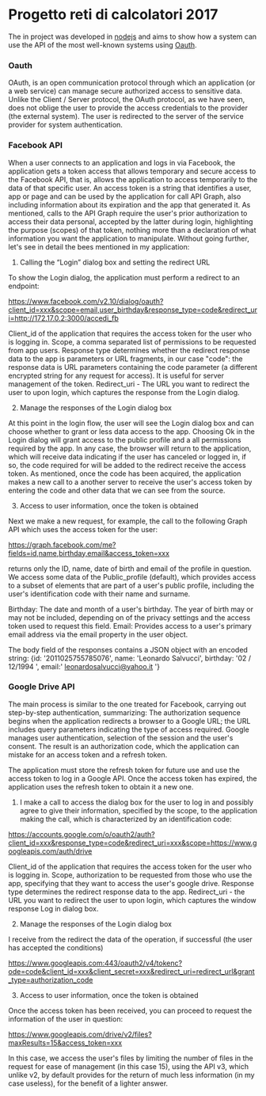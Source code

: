 # Progetto reti di calcolatori 2017

The in project was developed in [nodejs](https://nodejs.org/it/) and aims to show how a system can use the API of the most well-known systems using [Oauth](https://en.wikipedia.org/wiki/OAuth).

### Oauth

OAuth, is an open communication protocol through which an application (or a web service) can manage secure authorized access to sensitive data. Unlike the Client / Server protocol, the OAuth protocol, as we have seen, does not oblige the user to provide the access credentials to the provider (the external system). The user is redirected to the server of the service provider for system authentication.

### Facebook API
                                                                                                                                                                   
When a user connects to an application and logs in via Facebook, the application gets a token
access that allows temporary and secure access to the Facebook API, that is, allows the application to access
temporarily to the data of that specific user.
An access token is a string that identifies a user, app or page and can be used by the application for
call API Graph, also including information about its expiration and the app that generated it.
As mentioned, calls to the API Graph require the user's prior authorization to access their data
personal, accepted by the latter during login, highlighting the purpose (scopes) of that token, nothing more than a
declaration of what information you want the application to manipulate.
Without going further, let's see in detail the bees mentioned in my application:

1) Calling the “Login” dialog box and setting the redirect URL
                                                                                                   
To show the Login dialog, the application must perform a redirect to an endpoint:

https://www.facebook.com/v2.10/dialog/oauth?client_id=xxx&scope=email,user_birthday&response_type=code&redirect_uri=http://172.17.0.2:3000/accedi_fb

Client_id of the application that requires the access token for the user who is logging in.
Scope, a comma separated list of permissions to be requested from app users.
Response type determines whether the redirect response data to the app is parameters or URL fragments, in our
case "code": the response data is URL parameters containing the code parameter (a different encrypted string for
any request for access). It is useful for server management of the token. Redirect_uri - The URL you want to redirect the user to upon login, which captures the response from the Login dialog.


2) Manage the responses of the Login dialog box

At this point in the login flow, the user will see the Login dialog box and can choose whether to grant or
less data access to the app. Choosing Ok in the Login dialog will grant access to the public profile and a
all permissions required by the app. In any case, the browser will return to the application, which will receive data indicating
if the user has canceled or logged in, if so, the code required for will be added to the redirect
receive the access token. As mentioned, once the code has been acquired, the application makes a new call to a
another server to receive the user's access token by entering the code and other data that we can see from the source.

3) Access to user information, once the token is obtained

Next we make a new request, for example, the call to the following Graph API which uses the access token
for the user:

https://graph.facebook.com/me?fields=id,name,birthday,email&access_token=xxx

returns only the ID, name, date of birth and email of the profile in question.
We access some data of the Public_profile (default), which provides access to a subset of elements that
are part of a user's public profile, including the user's identification code with their name and surname.

Birthday: The date and month of a user's birthday. The year of birth may or may not be included, depending on
of the privacy settings and the access token used to request this field.
Email: Provides access to a user's primary email address via the email property in the user object.

The body field of the responses contains a JSON object with an encoded string:
{id: '2011025755785076', name: 'Leonardo Salvucci', birthday: '02 / 12/1994 ', email:' leonardosalvucci@yahoo.it '}


### Google Drive API

The main process is similar to the one treated for Facebook, carrying out step-by-step authentication, summarizing:
The authorization sequence begins when the application redirects a browser to a Google URL; the URL includes
query parameters indicating the type of access required. Google manages user authentication, selection
of the session and the user's consent. The result is an authorization code, which the application can mistake for
an access token and a refresh token.

The application must store the refresh token for future use and use the access token to log in
a Google API. Once the access token has expired, the application uses the refresh token to obtain it
a new one.

1) I make a call to access the dialog box for the user to log in and possibly
agree to give their information, specified by the scope, to the application making the call, which
is characterized by an identification code:

https://accounts.google.com/o/oauth2/auth?client_id=xxx&response_type=code&redirect_uri=xxx&scope=https://www.googleapis.com/auth/drive

Client_id of the application that requires the access token for the user who is logging in.
Scope, authorization to be requested from those who use the app, specifying that they want to access the user's google drive.
Response type determines the redirect response data to the app.
Redirect_uri - the URL you want to redirect the user to upon login, which captures the window response
Log in dialog box.

2) Manage the responses of the Login dialog box

I receive from the redirect the data of the operation, if successful (the user has accepted the conditions)

https://www.googleapis.com:443/oauth2/v4/tokenc?ode=code&client_id=xxx&client_secret=xxx&redirect_uri=redirect_url&grant_type=authorization_code

3) Access to user information, once the token is obtained

Once the access token has been received, you can proceed to request the information of the user in question:

https://www.googleapis.com/drive/v2/files?maxResults=15&access_token=xxx

In this case, we access the user's files by limiting the number of files in the request for ease of management
(in this case 15), using the API v3, which unlike v2, by default provides for the return of much less
information (in my case useless), for the benefit of a lighter answer.

